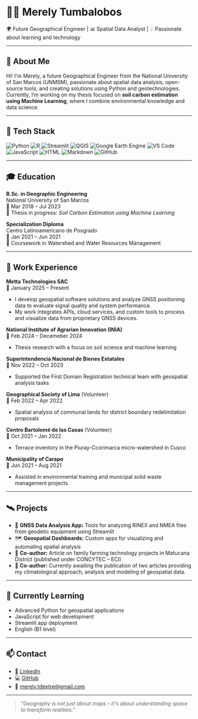 # 👩‍💻 Merely Tumbalobos

🌍 Future Geographical Engineer | 📊 Spatial Data Analyst | 💡 Passionate about learning and technology

---

## 👋 About Me

Hi! I'm Merely, a future Geographical Engineer from the National University of San Marcos (UNMSM), passionate about spatial data analysis, open-source tools, and creating solutions using Python and geotechnologies. Currently, I’m working on my thesis focused on **soil carbon estimation using Machine Learning**, where I combine environmental knowledge and data science.

---

## 🚀 Tech Stack

<p align="left">
  <img src="https://img.shields.io/badge/Python-3776AB?style=for-the-badge&logo=python&logoColor=white" alt="Python">
  <img src="https://img.shields.io/badge/R-276DC3?style=for-the-badge&logo=r&logoColor=white" alt="R">
  <img src="https://img.shields.io/badge/Streamlit-FF4B4B?style=for-the-badge&logo=streamlit&logoColor=white" alt="Streamlit">
  <img src="https://img.shields.io/badge/QGIS-589632?style=for-the-badge&logo=qgis&logoColor=white" alt="QGIS">
  <img src="https://img.shields.io/badge/Google_Earth_Engine-3C3C3C?style=for-the-badge&logo=google&logoColor=white" alt="Google Earth Engine">
  <img src="https://img.shields.io/badge/VS_Code-007ACC?style=for-the-badge&logo=visual-studio-code&logoColor=white" alt="VS Code">
  <img src="https://img.shields.io/badge/JavaScript-F7DF1E?style=for-the-badge&logo=javascript&logoColor=black" alt="JavaScript">
  <img src="https://img.shields.io/badge/HTML5-E34F26?style=for-the-badge&logo=html5&logoColor=white" alt="HTML">
  <img src="https://img.shields.io/badge/Markdown-000000?style=for-the-badge&logo=markdown&logoColor=white" alt="Markdown">
  <img src="https://img.shields.io/badge/GitHub-181717?style=for-the-badge&logo=github&logoColor=white" alt="GitHub">
</p>

---

## 🎓 Education

**B.Sc. in Geographic Engineering**  
National University of San Marcos  
📅 Mar 2018 – Jul 2023  
📝 Thesis in progress: *Soil Carbon Estimation using Machine Learning*

**Specialization Diploma**  
Centro Latinoamericano de Posgrado  
📅 Jan 2021 – Jun 2021  
📌 Coursework in Watershed and Water Resources Management

---

## 🧪 Work Experience
**Metta Technologies SAC**  
📅 January 2025 – Present  
- I develop geospatial software solutions and analyze GNSS positioning data to evaluate signal quality and system performance.
- My work integrates APIs, cloud services, and custom tools to process and visualize data from proprietary GNSS devices.

**National Institute of Agrarian Innovation (INIA)**  
📅 Feb 2024 – Decemeber 2024 
- Thesis research with a focus on soil science and machine learning

**Superintendencia Nacional de Bienes Estatales**  
📅 Nov 2022 – Oct 2023  
- Supported the First Domain Registration technical team with geospatial analysis tasks

**Geographical Society of Lima** (Volunteer)  
📅 Feb 2022 – Apr 2022  
- Spatial analysis of communal lands for district boundary redelimitation proposals

**Centro Bartolomé de las Casas** (Volunteer)  
📅 Oct 2021 – Jan 2022  
- Terrace inventory in the Piuray-Ccorimarca micro-watershed in Cusco

**Municipality of Carapo**  
📅 Jun 2021 – Aug 2021  
- Assisted in environmental training and municipal solid waste management projects

---

## 🛰 Projects

- 📡 **GNSS Data Analysis App:** Tools for analyzing RINEX and NMEA files from geodetic equipment using Streamlit
- 🗺️ **Geospatial Dashboards:** Custom apps for visualizing and automating spatial analysis
- 📝 **Co-author:** Article on family farming technology projects in Matucana District (published under CONCYTEC – ECI)
- 📝 **Co-author:** Currently awaiting the publication of two articles providing my climatological approach, analysis and modeling of geospatial data. 

---

## 🌱 Currently Learning

- Advanced Python for geospatial applications  
- JavaScript for web development  
- Streamlit app deployment  
- English (B1 level)

---

## 📫 Contact

- 🔗 [LinkedIn](https://www.linkedin.com/in/merely-tumbalobos-014b76186/)
- 💻 [GitHub](https://github.com/Merely22)
- 📧 merely.tdextre@gmail.com

---

> _"Geography is not just about maps – it's about understanding space to transform realities."_
